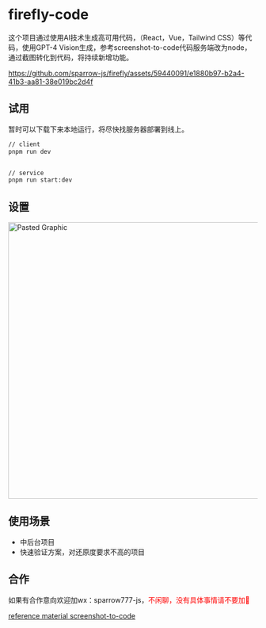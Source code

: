 # firefly-code

这个项目通过使用AI技术生成高可用代码，（React，Vue，Tailwind CSS）等代码，使用GPT-4 Vision生成，参考screenshot-to-code代码服务端改为node，通过截图转化到代码，将持续新增功能。

https://github.com/sparrow-js/firefly/assets/59440091/e1880b97-b2a4-41b3-aa81-38e019bc2d4f

## 试用
暂时可以下载下来本地运行，将尽快找服务器部署到线上。
```bash
// client
pnpm run dev


// service
pnpm run start:dev
```
## 设置
<img width="558" alt="Pasted Graphic" src="https://github.com/sparrow-js/firefly/assets/59440091/b08ca5a1-2e6a-463c-892f-647d63b44dbd">


## 使用场景
- 中后台项目
- 快速验证方案，对还原度要求不高的项目

## 合作
如果有合作意向欢迎加wx：sparrow777-js，<font color="red">不闲聊，没有具体事情请不要加🙏</font>


[reference material screenshot-to-code](https://github.com/abi/screenshot-to-code) 
